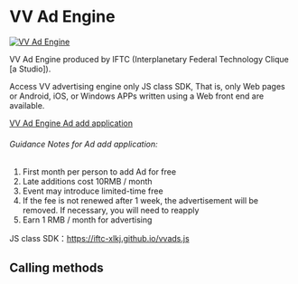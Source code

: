 # VV Ad Engine

[![VV Ad Engine](https://static.codemao.cn/IFTC-Studio/By-nD9aqR.png "VV Ad Engine")](https://static.codemao.cn/IFTC-Studio/By-nD9aqR.png "VV Ad Engine")

VV Ad Engine produced by IFTC (Interplanetary Federal Technology Clique \[a Studio\]).

Access VV advertising engine only JS class SDK, That is, only Web pages or Android, iOS, or Windows APPs written using a Web front end are available.

[VV Ad Engine Ad add application](https://docs.qq.com/form/page/DR1NoVFV3T2pjaGpP)

###### Guidance Notes for Ad add application:
1. First month per person to add Ad for free
2. Late additions cost 10RMB / month
3. Event may introduce limited-time free
4. If the fee is not renewed after 1 week, the advertisement will be removed. If necessary, you will need to reapply
5. Earn 1 RMB / month for advertising

JS class SDK：https://iftc-xlkj.github.io/vvads.js

## Calling methods